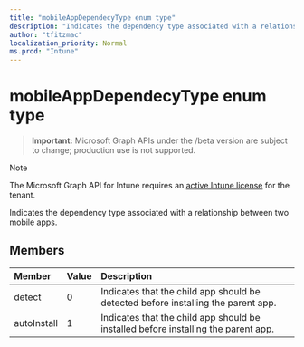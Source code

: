 ```yaml
---
title: "mobileAppDependecyType enum type"
description: "Indicates the dependency type associated with a relationship between two mobile apps."
author: "tfitzmac"
localization_priority: Normal
ms.prod: "Intune"
---
```


# mobileAppDependecyType enum type

> **Important:** Microsoft Graph APIs under the /beta version are subject to change; production use is not supported.

> [!NOTE]
> The Microsoft Graph API for Intune requires an [active Intune license](https://go.microsoft.com/fwlink/?linkid=839381) for the tenant.

Indicates the dependency type associated with a relationship between two mobile apps.

## Members
|Member|Value|Description|
|:---|:---|:---|
|detect|0|Indicates that the child app should be detected before installing the parent app.|
|autoInstall|1|Indicates that the child app should be installed before installing the parent app.|





